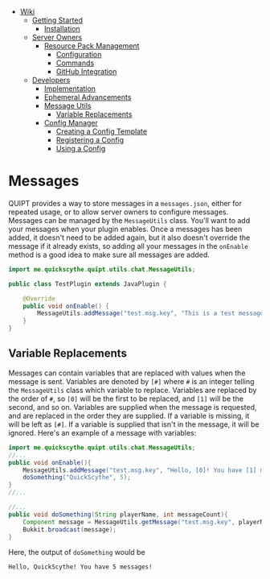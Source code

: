 <!-- TOC -->
* [Wiki](/wiki/wiki.md)
  * [Getting Started](/wiki/getting_started.md)
    * [Installation](/wiki/getting_started.md#installation)
  * [Server Owners](/wiki/server_owners.md)
    * [Resource Pack Management](/wiki/server_owners/resource_pack_management.md#resource-pack-management)
      * [Configuration](/wiki/server_owners/resource_pack_management.md#configuration)
      * [Commands](/wiki/server_owners/resource_pack_management.md#commands)
      * [GitHub Integration](/wiki/server_owners/resource_pack_management.md#github-integration)
  * [Developers](/wiki/developers.md)
    * [Implementation](/wiki/developers.md#implementing-quipt)
    * [Ephemeral Advancements](/wiki/developers/ephemeral_advancements.md)
    * [Message Utils](/wiki/developers/messages.md)
      * [Variable Replacements](/wiki/developers/messages.md#variable-replacements)
    * [Config Manager](/wiki/developers/config.md)
      * [Creating a Config Template](/wiki/developers/config.md#creating-a-config-template)
      * [Registering a Config](/wiki/developers/config.md#registering-a-config)
      * [Using a Config](/wiki/developers/config.md#using-a-config)
<!-- TOC -->
# Messages
QUIPT provides a way to store messages in a `messages.json`, either for repeated usage, or to allow server owners to configure messages. Messages can be managed by the `MessageUtils` class. You'll want to add your messages when your plugin enables. Once a messages has been added, it doesn't need to be added again, but it also doesn't override the message if it already exists, so adding all your messages in the `onEnable` method is a good idea to make sure all messages are added.
```java
import me.quickscythe.quipt.utils.chat.MessageUtils;

public class TestPlugin extends JavaPlugin {

    @Override
    public void onEnable() {
        MessageUtils.addMessage("test.msg.key", "This is a test message!");
    }
}

```

## Variable Replacements
Messages can contain variables that are replaced with values when the message is sent. Variables are denoted by `[#]` where `#` is an integer telling the `MessageUtils` class which variable to replace. Variables are replaced by the order of `#`, so `[0]` will be the first to be replaced, and `[1]` will be the second, and so on. Variables are supplied when the message is requested, and are replaced in the order they are supplied. If a variable is missing, it will be left as `[#]`. If a variable is supplied that isn't in the message, it will be ignored. Here's an example of a message with variables:
```java
import me.quickscythe.quipt.utils.chat.MessageUtils;
//...
public void onEnable(){
    MessageUtils.addMessage("test.msg.key", "Hello, [0]! You have [1] messages!");
    doSomething("QuickScythe", 5);
}
//...

//...
public void doSomething(String playerName, int messageCount){
    Component message = MessageUtils.getMessage("test.msg.key", playerName, messageCount);
    Bukkit.broadcast(message);
}
```
Here, the output of `doSomething` would be
```output
Hello, QuickScythe! You have 5 messages!
```